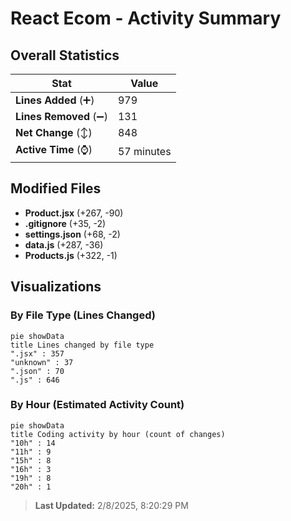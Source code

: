 # React Ecom - Activity Summary 

## Overall Statistics

| Stat                   | Value                                                             |
| ---------------------- | ----------------------------------------------------------------- |
| **Lines Added** (➕)   | 979                                          |
| **Lines Removed** (➖) | 131                                        |
| **Net Change** (↕)    | 848                |
| **Active Time** (⌚)   | 57 minutes |


## Modified Files
- **Product.jsx** (+267, -90)
- **.gitignore** (+35, -2)
- **settings.json** (+68, -2)
- **data.js** (+287, -36)
- **Products.js** (+322, -1)

## Visualizations

### By File Type (Lines Changed)

```mermaid
pie showData
title Lines changed by file type
".jsx" : 357
"unknown" : 37
".json" : 70
".js" : 646
```

### By Hour (Estimated Activity Count)

```mermaid
pie showData
title Coding activity by hour (count of changes)
"10h" : 14
"11h" : 9
"15h" : 8
"16h" : 3
"19h" : 8
"20h" : 1
```


> **Last Updated:** 2/8/2025, 8:20:29 PM